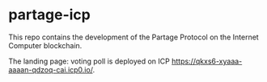 # partage-icp
This repo contains the development of the Partage Protocol on the Internet Computer blockchain. 

The landing page: voting poll is deployed on ICP https://qkxs6-xyaaa-aaaan-qdzoq-cai.icp0.io/.
